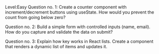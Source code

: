 Level:Easy
Question no. 1:
Create a counter component with increment/decrement buttons using useState. How would you prevent the count from going below zero?

Question no. 2:
Build a simple form with controlled inputs (name, email). How do you capture and validate the data on submit?

Question no. 3:
Explain how key works in React lists. Create a component that renders a dynamic list of items and updates it.